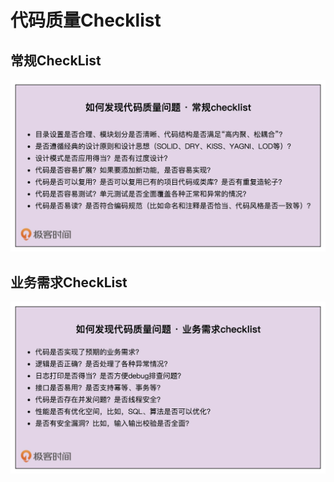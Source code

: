 # 代码质量Checklist


<!--more-->

## 常规CheckList

![](/images/常规checklist.webp)

## 业务需求CheckList

![](/images/业务需求checklist.webp)
